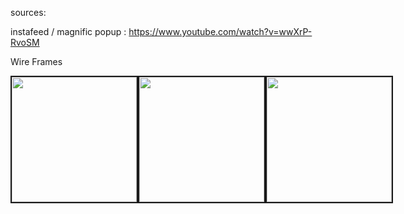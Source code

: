 sources:

instafeed / magnific popup :
https://www.youtube.com/watch?v=wwXrP-RvoSM

Wire Frames 
<div style="display: inline-flex">
  <kbd><img src="https://user-images.githubusercontent.com/42528266/50569456-8f89e300-0d1a-11e9-8a5b-b85b550dbb0f.png" width="200" border="2px solid black"/></kbd><kbd><img src="https://user-images.githubusercontent.com/42528266/50569461-a2041c80-0d1a-11e9-8219-1b2cbc8ed87a.png" width="200" border="2px solid black"/></kbd><kbd><img src="https://user-images.githubusercontent.com/42528266/50569471-c7912600-0d1a-11e9-967b-bc516e459a3c.png" width="200" border="2px solid black"/></kbd>
</div>

